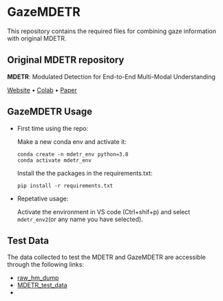 # GazeMDETR 

This repository contains the required files for combining gaze information with original MDETR.

## Original MDETR repository

**MDETR**: Modulated Detection for End-to-End Multi-Modal Understanding

[Website](https://ashkamath.github.io/mdetr_page/) • [Colab](https://colab.research.google.com/drive/11xz5IhwqAqHj9-XAIP17yVIuJsLqeYYJ?usp=sharing) • [Paper](https://arxiv.org/abs/2104.12763)

## GazeMDETR Usage
- First time using the repo:

  Make a new conda env and activate it: 
  ```
  conda create -n mdetr_env python=3.8
  conda activate mdetr_env
  ```

  Install the the packages in the requirements.txt:
  ```
  pip install -r requirements.txt
  ```

- Repetative usage:

  Activate the environment in VS code (Ctrl+shif+p) and select `mdetr_env2`(or any name you have selected).

## Test Data

The data collected to test the MDETR and GazeMDETR are accessible through the following links:
- [raw_hm_dump](https://drive.google.com/drive/folders/1D0NyE2SpGJ9DiHIgd8LhoQUhkywDq-Nu?usp=sharing)
- [MDETR_test_data](https://drive.google.com/drive/folders/1yrsScizASYnUpczeBKNaPRvDlvtHZALA?usp=sharing)
- []()

